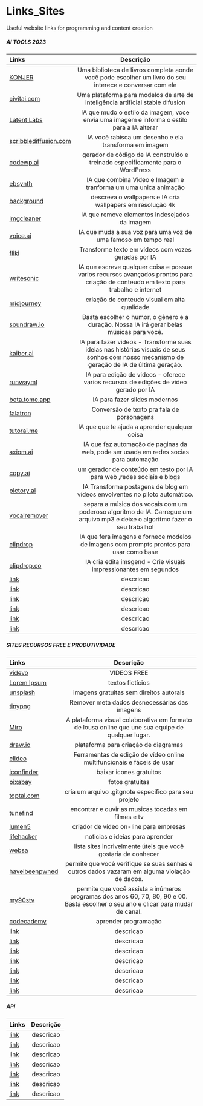 # Links_Sites
Useful website links for programming and content creation



##### AI TOOLS 2023

Links | Descrição 
:--------- | :------: 
[KONJER](https://portal.konjer.xyz/) | Uma biblioteca de livros completa aonde você pode escolher um livro do seu interece e conversar com ele
[civitai.com](https://civitai.com/) | Uma plataforma para modelos de arte de inteligência artificial stable difusion 
[Latent Labs](https://www.latentlabs.art/) | IA que mudo o estilo da imagem, voce envia uma imagem e informa o estilo para a IA alterar
[scribblediffusion.com](https://scribblediffusion.com/) | IA você rabisca um desenho e ela transforma em imagem
[codewp.ai](https://codewp.ai/) | gerador de código de IA construído e treinado especificamente para o WordPress
[ebsynth](https://ebsynth.com/) | IA que combina Video e Imagem e tranforma um uma unica animação
[background](https://www.background.lol/) | descreva o wallpapers e IA cria wallpapers em resolução 4k
[imgcleaner](https://imgcleaner.com/) | IA que remove elementos indesejados da imagem
[voice.ai](https://voice.ai/) | IA que muda a sua voz para uma voz de uma famoso em tempo real
[fliki](https://fliki.ai/) | Transforme texto em vídeos com vozes geradas por IA
[writesonic](https://writesonic.com/) | IA que escreve qualquer coisa e possue varios recursos avançados prontos para criação de conteudo em texto para trabalho e internet
[midjourney](https://www.midjourney.com/app/) | criação de conteudo visual em alta qualidade
[soundraw.io](https://soundraw.io) | Basta escolher o humor, o gênero e a duração. Nossa IA irá gerar belas músicas para você.
[kaiber.ai](https://www.kaiber.ai/) | IA para fazer videos - Transforme suas ideias nas histórias visuais de seus sonhos com nosso mecanismo de geração de IA de última geração.
[runwayml](https://runwayml.com/) | IA para edição de videos - oferece varios recursos de edições de video gerado por IA
[beta.tome.app](https://beta.tome.app/) | IA para fazer slides modernos
[falatron](https://falatron.com) | Conversão de texto pra fala de porsonagens
[tutorai.me](https://www.tutorai.me) | IA que que te ajuda a aprender qualquer coisa
[axiom.ai](https://axiom.ai/) | IA que faz automação de paginas da web, pode ser usada em redes socias para automação
[copy.ai](https://www.copy.ai/) | um gerador de conteúdo em testo por IA para web ,redes sociais e blogs
[pictory.ai](https://pictory.ai/) | IA Transforma postagens de blog em vídeos envolventes no piloto automático.
[vocalremover](https://vocalremover.org/) | separa a música dos vocais com um poderoso algoritmo de IA. Carregue um arquivo mp3 e deixe o algoritmo fazer o seu trabalho!
[clipdrop](https://lexica.art/) | IA que fera imagens e fornece modelos de imagens com prompts prontos para usar como base
[clipdrop.co](https://clipdrop.co) | IA cria edita imsgend - Crie visuais impressionantes em segundos
[link](https://link-url-here.org) | descricao 
[link](https://link-url-here.org) | descricao 
[link](https://link-url-here.org) | descricao 
[link](https://link-url-here.org) | descricao 
[link](https://link-url-here.org) | descricao 
[link](https://link-url-here.org) | descricao 

##### SITES RECURSOS FREE E PRODUTIVIDADE

Links | Descrição 
:--------- | :------: 
[videvo](https://www.videvo.net/) | VIDEOS FREE 
[Lorem Ipsum](https://lipsum.com) | textos fictícios
[unsplash](https://unsplash.com/pt-br) | imagens gratuitas sem direitos autorais
[tinypng](https://tinypng.com) | Remover meta dados desnecessárias das imagens 
[Miro](https://miro.com/pt/index/) | A plataforma visual colaborativa em formato de lousa online que une sua equipe de qualquer lugar.
[draw.io](https://app.diagrams.net) | plataforma para criação de diagramas
[clideo](https://clideo.com/pt) | Ferramentas de edição de vídeo online multifuncionais e fáceis de usar
[iconfinder](https://www.iconfinder.com) | baixar icones gratuitos
[pixabay](https://pixabay.com) | fotos gratuitas
[toptal.com](https://www.toptal.com/developers/gitignore/) | cria um arquivo .gitgnote especifico para seu projeto
[tunefind](https://www.tunefind.com/) | encontrar e ouvir as musicas tocadas em filmes e tv
[lumen5](https://lumen5.com/) | criador de vídeo on-line para empresas
[lifehacker](https://lifehacker.com/) | noticias e ideias para aprender
[websa](https://websa.online/) | lista sites incrivelmente úteis que você gostaria de conhecer 
[haveibeenpwned](https://haveibeenpwned.com/) | permite que você verifique se suas senhas e outros dados vazaram em alguma violação de dados.
[my90stv](https://www.my90stv.com/) | permite que você assista a inúmeros programas dos anos 60, 70, 80, 90 e 00. Basta escolher o seu ano e clicar para mudar de canal.
[codecademy](https://www.codecademy.com/learn) | aprender programação
[link](https://link-url-here.org) | descricao
[link](https://link-url-here.org) | descricao 
[link](https://link-url-here.org) | descricao 
[link](https://link-url-here.org) | descricao
[link](https://link-url-here.org) | descricao 
[link](https://link-url-here.org) | descricao 
[link](https://link-url-here.org) | descricao

##### API

Links | Descrição 
:--------- | :------: 
[link](https://link-url-here.org) | descricao 
[link](https://link-url-here.org) | descricao 
[link](https://link-url-here.org) | descricao 
[link](https://link-url-here.org) | descricao 
[link](https://link-url-here.org) | descricao 
[link](https://link-url-here.org) | descricao 
[link](https://link-url-here.org) | descricao 


